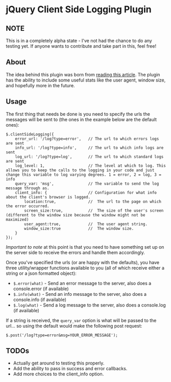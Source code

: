 # jQuery Client Side Logging Plugin

## NOTE

This is in a completely alpha state - I've not had the chance to do any testing yet. If anyone wants to contribute and take part in this, feel free!

## About

The idea behind this plugin was born from [reading this article](http://openmymind.net/2012/4/4/You-Really-Should-Log-Client-Side-Error/).
The plugin has the ability to include some useful stats like the user agent, window size, and hopefully more in the future.

## Usage

The first thing that needs be done is you need to specify the urls the messages will be sent to (the ones in the example below are the default ones):

	$.clientSideLogging({
		error_url: '/log?type=error',	// The url to which errors logs are sent
		info_url: '/log?type=info',		// The url to which info logs are sent
		log_url: '/log?type=log',		// The url to which standard logs are sent
		log_level: 1,					// The level at which to log. This allows you to keep the calls to the logging in your code and just change this variable to log varying degrees. 1 = error, 2 = log, 3 = info
		query_var: 'msg',				// The variable to send the log message through as.
		client_info: {					// Configuration for what info about the client's browser is logged.
			location:true,				//	The url to the page on which the error occurred.
			screen_size:true,			//	The size of the user's screen (different to the window size because the window might not be maximized)
			user_agent:true,			//	The user agent string.
			window_size:true			//	The window size.
		}
	});

*Important to note* at this point is that you need to have something set up on the server side to receive the errors and handle them accordingly.

Once you've specified the urls (or are happy with the defaults), you have three utility/wrapper functions available to you (all of which receive either a string or a json formatted object):

* `$.error(what)` - Send an error message to the server, also does a console.error (if available)
* `$.info(what)` - Send an info message to the server, also does a console.info (if available)
* `$.log(what)` - Send a log message to the server, also does a console.log (if available)

If a string is received, the `query_var` option is what will be passed to the url... so using the default would make the following post request:

	$.post('/log?type=error&msg=YOUR_ERROR_MESSAGE');

## TODOs

* Actually get around to testing this properly.
* Add the ability to pass in success and error callbacks.
* Add more choices to the client_info option.